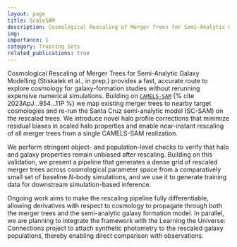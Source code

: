 ```yaml
---
layout: page
title: ScaleSAM
description: Cosmological Rescaling of Merger Trees for Semi-Analytic Galaxy Modelling
img:
importance: 1
category: Training Sets
related_publications: true
---
```


Cosmological Rescaling of Merger Trees for Semi-Analytic Galaxy Modelling (Stiskalek et al., in prep.) provides a fast, accurate route to explore cosmology for galaxy-formation studies without rerunning expensive numerical simulations. Building on [`CAMELS-SAM`](https://camels-sam.readthedocs.io/en/main/) {% cite 2023ApJ...954...11P %} we map existing merger trees to nearby target cosmologies and re-run the Santa Cruz semi-analytic model (SC-SAM) on the rescaled trees. We introduce novel halo profile corrections that minimize residual biases in scaled halo properties and enable near-instant rescaling of all merger trees from a single CAMELS-SAM realization.

We perform stringent object- and population-level checks to verify that halo and galaxy properties remain unbiased after rescaling. Building on this validation, we present a pipeline that generates a dense grid of rescaled merger trees across cosmological parameter space from a comparatively small set of baseline $N$-body simulations, and we use it to generate training data for downstream simulation-based inference.

Ongoing work aims to make the rescaling pipeline fully differentiable, allowing derivatives with respect to cosmology to propagate through both the merger trees and the semi-analytic galaxy formation model. In parallel, we are planning to integrate the framework with the Learning the Universe: Connections project to attach synthetic photometry to the rescaled galaxy populations, thereby enabling direct comparison with observations.
